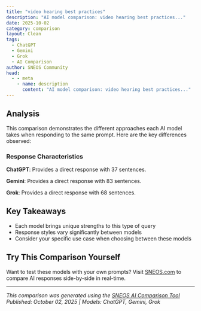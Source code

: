 ```yaml
---
title: "video hearing best practices"
description: "AI model comparison: video hearing best practices..."
date: 2025-10-02
category: comparison
layout: Clean
tags:
  - ChatGPT
  - Gemini
  - Grok
  - AI Comparison
author: SNEOS Community
head:
  - - meta
    - name: description
      content: "AI model comparison: video hearing best practices..."
---
```


<ChatComparison
  title="video hearing best practices"
  prompt="video hearing best practices"
  :responses='{
    "ChatGPT": "Certainly! Here are some best practices for conducting a video hearing to ensure it runs smoothly and professionally:\n\n### Before the Hearing\n1. **Test Technology in Advance**\n   - Verify your internet connection is stable.\n   - Test your video and audio equipment.\n   - Familiarize yourself with the video conferencing platform features (mute/unmute, screen sharing, chat, raise hand).\n\n2. **Prepare Your Environment**\n   - Choose a quiet, well-lit space with a neutral background.\n   - Minimize distractions and background noise.\n   - Inform others in your location about the hearing to avoid interruptions.\n\n3. **Organize Documents**\n   - Have all relevant documents and evidence ready and easily accessible.\n   - Prepare digital copies for screen-sharing if necessary.\n\n4. **Dress Professionally**\n   - Wear appropriate attire as you would in an in-person hearing.\n\n### During the Hearing\n1. **Join Early**\n   - Log in a few minutes early to resolve any technical issues.\n\n2. **Mute When Not Speaking**\n   - Keep your microphone muted until you need to speak to avoid background noise.\n\n3. **Clear Communication**\n   - Speak slowly and clearly.\n   - Identify yourself before speaking, especially if multiple participants are involved.\n\n4. **Maintain Eye Contact**\n   - Look at the camera to simulate eye contact with participants.\n\n5. **Follow Protocols**\n   - Adhere to the hearing\u2019s procedures and respect the moderator or judge.\n\n6. **Use Screen Sharing Wisely**\n   - Share documents or evidence only when appropriate and have them prepared beforehand.\n\n7. **Take Notes**\n   - Keep notes during the hearing to remember key points or questions.\n\n### After the Hearing\n1. **Confirm Next Steps**\n   - Clarify any follow-up actions or deadlines.\n\n2. **Technical Wrap-Up**\n   - Save any recordings or digital materials as needed.\n\n3. **Provide Feedback**\n   - Share any technical or procedural issues encountered to improve future hearings.\n\n---\n\nIf you would like, I can also provide a checklist or tips tailored to a specific type of video hearing (legal, administrative, mediation, etc.).",
    "Gemini": "Video hearings, or virtual court hearings, have become increasingly common. Here\u0027s a breakdown of best practices for participating in one, covering everything from preparation to conduct:\n\n**I. Preparation is Key:**\n\n*   **Understand the Technology:**\n    *   **Test Your Equipment:** This is crucial. Do a practice run with the platform (Zoom, Teams, etc.) well in advance.  Test your camera, microphone, and speakers.  Ensure you know how to mute/unmute yourself, share your screen (if needed), and use the chat function.\n    *   **Check Your Internet Connection:** A stable, wired connection is ideal. If using Wi-Fi, be as close to the router as possible. Close other programs that may use bandwidth.\n    *   **Software Updates:** Ensure your operating system, browser, and video conferencing software are up-to-date.\n    *   **Learn Platform-Specific Instructions:**  The court or hearing body will likely provide specific instructions on how to join the hearing, what to expect, and any platform-specific requirements.  Read and follow these instructions carefully.\n    *   **Have a Backup Plan:**  What happens if your internet fails? Have a backup connection (e.g., mobile hotspot) or know the phone number to call in (if available).\n*   **Prepare Your Physical Environment:**\n    *   **Choose a Quiet Location:**  Select a room where you won\u0027t be interrupted by noise from children, pets, other people, or external sounds (traffic, construction).\n    *   **Professional Background:**  A neutral, uncluttered background is best. Avoid distracting patterns or personal items.  Consider using a virtual background if appropriate and permitted by the court/hearing body.  Make sure your virtual background doesn\u0027t have any distracting movements or lighting issues.\n    *   **Lighting:** Ensure your face is well-lit. Natural light from a window in front of you is ideal.  If using artificial light, avoid harsh shadows. Ring lights can be effective.\n    *   **Camera Angle:** Position your camera at eye level. Avoid looking up or down at the camera. Use books or a stand to adjust your device\u0027s height.\n    *   **Minimize Distractions:** Turn off notifications on your computer and phone. Ask anyone else in the house to avoid making noise.\n    *   **Proper Attire:** Dress as you would for an in-person hearing. This demonstrates respect for the process.\n    *   **Clear Workspace:**  Have all necessary documents, notes, and exhibits organized and readily accessible. A clean workspace will help you stay focused.\n*   **Prepare Your Case/Testimony:**\n    *   **Review All Documents:**  Be thoroughly familiar with all relevant documents, evidence, and legal precedents.\n    *   **Outline Your Arguments:**  Prepare a clear and concise outline of your arguments or testimony.\n    *   **Practice Your Presentation:**  Rehearse your presentation to ensure a smooth and confident delivery.\n    *   **Identify Key Points:**  Know the most important points you want to convey.\n    *   **Prepare for Questions:** Anticipate potential questions from the judge/hearing officer and prepare your answers in advance.\n*   **Communicate with the Court/Opposing Counsel (if applicable):**\n    *   **Notify the Court:** Inform the court/hearing body of any technical difficulties or special needs you may have well in advance.\n    *   **Exchange Documents:** Ensure all parties have exchanged all necessary documents and exhibits before the hearing.\n    *   **Agree on Procedures:** Discuss procedural matters with opposing counsel (if applicable) to streamline the hearing.\n\n**II. Conduct During the Hearing:**\n\n*   **Join the Hearing Early:** Log in at least 10-15 minutes before the scheduled start time to address any last-minute technical issues.\n*   **Mute Yourself When Not Speaking:** This minimizes background noise and prevents distractions. Remember to unmute yourself before speaking.\n*   **Speak Clearly and Slowly:** Enunciate your words and speak at a moderate pace. Avoid mumbling or talking too quickly.\n*   **Maintain Eye Contact (with the camera):** Looking directly at the camera helps create a sense of connection with the judge/hearing officer.\n*   **Pay Attention:** Focus on the proceedings and avoid distractions. Don\u0027t multi-task or check your phone.\n*   **Be Respectful and Professional:** Address the judge/hearing officer with the appropriate title (e.g., \u0022Your Honor,\u0022 \u0022Mr./Ms. [Name]\u0022). Maintain a polite and respectful demeanor at all times.\n*   **Follow Instructions:** Listen carefully to the judge/hearing officer\u0027s instructions and follow them precisely.\n*   **Wait Your Turn to Speak:** Avoid interrupting others. Raise your hand (virtually or physically) if you need to speak.\n*   **Present Evidence Clearly:** If presenting exhibits, make sure they are clearly visible on the screen and that you explain their relevance.\n*   **Be Honest and Truthful:** Always provide accurate and truthful information.\n*   **Avoid Side Conversations:** Refrain from having private conversations with others during the hearing.\n*   **Control Your Emotions:** Remain calm and composed, even if you disagree with something that is said.\n*   **Minimize Movement:** Avoid fidgeting or making unnecessary movements that can be distracting.\n*   **Be Aware of Body Language:** Maintain good posture and avoid slouching. Be mindful of your facial expressions.\n*   **Take Notes:** Jot down important points or questions that arise during the hearing.\n*   **If Technical Issues Arise:** If you experience technical difficulties, immediately notify the court/hearing body. Have a backup plan in place.\n*   **Avoid Eating or Drinking:** Unless medically necessary, avoid eating or drinking during the hearing.\n\n**III. Post-Hearing:**\n\n*   **Follow Up:** If the court requests additional information or documents, provide them promptly.\n*   **Review the Record:** If a recording of the hearing is available, review it to ensure you understand the outcome and any next steps.\n*   **Seek Clarification:** If you have any questions about the hearing or the court\u0027s decision, contact your attorney (if applicable) or the court clerk for clarification.\n\n**Important Considerations:**\n\n*   **Court Rules:** Always adhere to the specific rules and procedures of the court or hearing body.\n*   **Confidentiality:** Be mindful of the confidentiality of the proceedings. Avoid discussing the case with unauthorized individuals or sharing confidential information online.\n*   **Legal Advice:** If you are representing yourself, consult with an attorney for legal advice if needed.\n\nBy following these best practices, you can ensure a smooth and effective participation in a video hearing.  Remember that thorough preparation and professional conduct are essential for a positive outcome. Good luck!\n",
    "Grok": "I believe you meant \u0022video conferencing best practices\u0022 or \u0022virtual hearing best practices\u0022 in the context of online meetings, court hearings, or similar settings. Below are some best practices for participating in a video hearing or conference to ensure clarity, professionalism, and effectiveness:\n\n---\n\n### **1. Technical Preparation**\n- **Test Your Equipment in Advance**: Check your camera, microphone, and speakers/headphones before the hearing. Ensure they are functioning properly.\n- **Stable Internet Connection**: Use a wired connection (Ethernet) if possible to avoid disruptions. Have a backup plan (e.g., mobile hotspot) in case of connectivity issues.\n- **Update Software**: Ensure your video conferencing platform (Zoom, Microsoft Teams, etc.) is updated to the latest version to avoid compatibility issues.\n- **Charge Devices**: Make sure your laptop or device is fully charged or plugged in during the hearing to avoid interruptions.\n- **Backup Device**: Have a secondary device ready in case your primary device fails.\n\n---\n\n### **2. Environment Setup**\n- **Quiet Location**: Choose a private, quiet space with minimal background noise. Inform others in your household or workspace to avoid interruptions.\n- **Good Lighting**: Position yourself in a well-lit area with light in front of you (not behind) to avoid backlighting or shadows on your face.\n- **Neutral Background**: Use a clean, clutter-free background or a virtual background if allowed by the platform or hearing rules. Avoid distracting visuals.\n- **Camera Positioning**: Place your camera at eye level and ensure your face is centered in the frame. Avoid extreme angles (e.g., camera too low or too high).\n- **Minimize Distractions**: Silence notifications on your computer and phone. Close unnecessary applications to avoid pop-ups during the hearing.\n\n---\n\n### **3. Professional Conduct**\n- **Dress Appropriately**: Wear professional attire as if you were attending an in-person hearing or meeting, especially for court proceedings or formal settings.\n- **Punctuality**: Join the video hearing a few minutes early to account for technical issues and to demonstrate respect for others\u2019 time.\n- **Body Language**: Sit up straight, maintain eye contact by looking at the camera, and avoid fidgeting or multitasking during the hearing.\n- **Mute When Not Speaking**: Keep your microphone muted when you\u2019re not speaking to prevent background noise from disrupting the session.\n- **Speak Clearly**: Speak slowly and clearly, and avoid speaking over others. Wait for your turn to avoid audio overlap.\n\n---\n\n### **4. Communication Tips**\n- **Introduce Yourself**: When speaking for the first time, state your name and role (if applicable) for clarity, especially in large hearings.\n- **Use Headphones**: If possible, use headphones with a built-in microphone to reduce echo and improve audio quality.\n- **Avoid Side Conversations**: Refrain from private chats or side conversations during the hearing, as they may be visible or audible to others.\n- **Raise Hand Feature**: If the platform has a \u201Craise hand\u201D feature, use it to signal when you wish to speak instead of interrupting.\n- **Clarify if Needed**: If you didn\u2019t hear something or there\u2019s a technical issue, politely ask for repetition or clarification.\n\n---\n\n### **5. Platform Familiarity**\n- **Learn the Tools**: Familiarize yourself with the video conferencing platform\u2019s features (mute/unmute, chat, screen sharing, etc.) before the hearing.\n- **Follow Guidelines**: Adhere to any specific instructions provided by the host or organization regarding platform use or hearing protocols.\n- **Chat Etiquette**: Use the chat feature only for relevant communications or as instructed by the host/organizer.\n- **Recording Rules**: Do not record the hearing unless explicitly permitted, as this may violate privacy or legal guidelines.\n\n---\n\n### **6. Privacy and Security**\n- **Secure Access**: Use the provided meeting link or ID and password to join. Avoid sharing meeting details publicly.\n- **Private Space**: Ensure no one else can overhear sensitive discussions or see confidential documents on your screen.\n- **Log Out Properly**: Once the hearing is over, log out of the session and close the application to prevent unauthorized access.\n\n---\n\n### **7. For Legal or Formal Hearings (e.g., Court Proceedings)**\n- **Know the Rules**: Review any specific guidelines or protocols issued by the court or organization (e.g., how to address the judge, submission of evidence, etc.).\n- **Identify Yourself Clearly**: When requested, provide your full name and any relevant identification for the record.\n- **Prepare Documents**: Have all necessary documents or evidence digitized and easily accessible on your device if they need to be shared or referenced.\n- **Witness Protocols**: If you\u2019re a witness, ensure you\u2019re alone in the room (unless otherwise instructed) to maintain the integrity of your testimony.\n- **Formal Address**: Use appropriate titles (e.g., \u201CYour Honor\u201D) and maintain a respectful tone at all times.\n\n---\n\n### **8. Troubleshooting During the Hearing**\n- **Audio/Video Issues**: If your audio or video stops working, use the chat feature to inform the host or organizer. Restart the application if necessary.\n- **Rejoining**: If disconnected, try to rejoin using the original link or contact the organizer for assistance.\n- **Backup Communication**: Have the organizer\u2019s or host\u2019s phone number or email handy in case you cannot rejoin the hearing.\n\n---\n\nBy following these best practices, you can ensure a smooth, professional, and effective video hearing or conference experience. If you meant something more specific (like accessibility for hearing-impaired individuals or something else), please clarify, and I\u2019d be happy to provide more tailored guidance!"
  }'
  published-date="00:15"
/>

## Analysis

This comparison demonstrates the different approaches each AI model takes when responding to the same prompt. Here are the key differences observed:

### Response Characteristics

**ChatGPT**: Provides a direct response with 37 sentences. 

**Gemini**: Provides a direct response with 83 sentences. 

**Grok**: Provides a direct response with 68 sentences. 

## Key Takeaways

- Each model brings unique strengths to this type of query
- Response styles vary significantly between models
- Consider your specific use case when choosing between these models

## Try This Comparison Yourself

Want to test these models with your own prompts? Visit [SNEOS.com](https://sneos.com) to compare AI responses side-by-side in real-time.

---

*This comparison was generated using the [SNEOS AI Comparison Tool](https://sneos.com)*
*Published: October 02, 2025 | Models: ChatGPT, Gemini, Grok*
